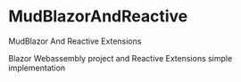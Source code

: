 # MudBlazorAndReactive
MudBlazor And Reactive Extensions

Blazor Webassembly project and Reactive Extensions simple implementation
